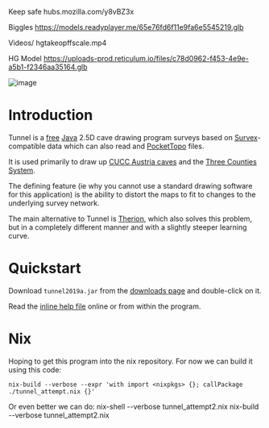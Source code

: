 Keep safe
hubs.mozilla.com/y8vBZ3x

Biggles
https://models.readyplayer.me/65e76fd6f11e9fa6e5545219.glb

Videos/ hgtakeopffscale.mp4

HG Model
https://uploads-prod.reticulum.io/files/c78d0962-f453-4e9e-a5b1-f2346aa35164.glb



![image](https://user-images.githubusercontent.com/677254/66143298-d9cc2780-e5fe-11e9-9693-1315bb53846b.png)

# Introduction #

Tunnel is a [free](http://www.gnu.org/) [Java](http://sun.java.net/) 2.5D cave drawing program surveys based on [Survex](http://www.survex.com/)-compatible data which can also read and [PocketTopo](http://paperless.bheeb.ch/) files.

It is used primarily to draw up [CUCC Austria caves](http://expo.survex.com/) and the [Three Counties System](http://cave-registry.org.uk/nengland).  

The defining feature (ie why you cannot use a standard drawing software for this application) is the ability to distort the maps to fit to changes to the underlying survey network.  

The main alternative to Tunnel is [Therion](http://therion.sk), which also solves this problem, but in a completely different manner and with a slightly steeper learning curve.

# Quickstart #

Download `tunnel2019a.jar` from the [downloads page](https://github.com/CaveSurveying/tunnelx/releases) and double-click on it.

Read the [inline help file](https://github.com/CaveSurveying/tunnelx/blob/master/symbols/helpfile.html) online or from within the program.

# Nix #

Hoping to get this program into the nix repository.  For now we can build it using this code:

```
nix-build --verbose --expr 'with import <nixpkgs> {}; callPackage ./tunnel_attempt.nix {}'
```

Or even better we can do:
nix-shell --verbose  tunnel_attempt2.nix
nix-build --verbose  tunnel_attempt2.nix
